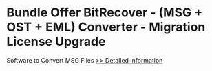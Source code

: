 # Bundle Offer BitRecover - (MSG + OST + EML) Converter - Migration License Upgrade
Software to Convert MSG Files
[>> Detailed information](https://secure.shareit.com/shareit/product.html?productid=301010138&affiliateid=200057808)